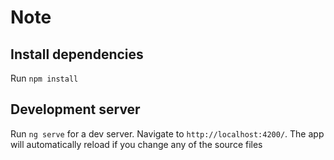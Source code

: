 # Note

## Install dependencies
Run `npm install`

## Development server

Run `ng serve` for a dev server. Navigate to `http://localhost:4200/`. The app will automatically reload if you change any of the source files

